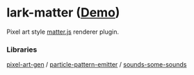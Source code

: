 lark-matter ([Demo](https://abagames.github.io/lark-matter/index.html))
======================
Pixel art style [matter.js](http://brm.io/matter-js/) renderer plugin.

### Libraries

[pixel-art-gen](https://github.com/abagames/pixel-art-gen) /
[particle-pattern-emitter](https://github.com/abagames/particle-pattern-emitter) /
[sounds-some-sounds](https://github.com/abagames/sounds-some-sounds)
